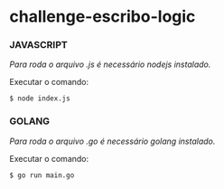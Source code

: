 # challenge-escribo-logic

### JAVASCRIPT

*Para roda o arquivo .js é necessário nodejs instalado.*

Executar o comando:

```shell
$ node index.js
```

### GOLANG

*Para roda o arquivo .go é necessário golang instalado.*

Executar o comando:

```shell
$ go run main.go
```